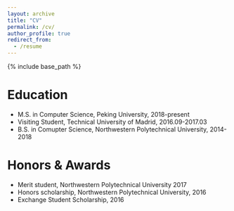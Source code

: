 ```yaml
---
layout: archive
title: "CV"
permalink: /cv/
author_profile: true
redirect_from:
  - /resume
---
```


{% include base_path %}

Education
======
* M.S. in Computer Science, Peking University, 2018-present
* Visiting Student, Technical University of Madrid, 2016.09-2017.03
* B.S. in Comupter Science, Northwestern Polytechnical University, 2014-2018


Honors & Awards
======
* Merit student, Northwestern Polytechnical University 2017
* Honors scholarship, Northwestern Polytechnical University, 2016
* Exchange Student Scholarship, 2016


